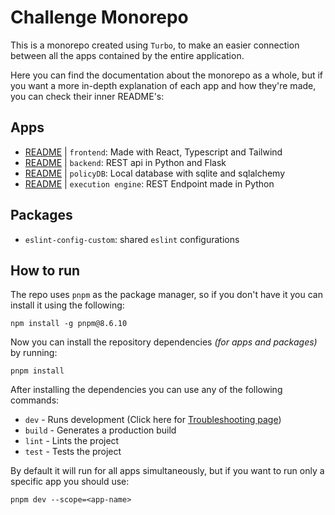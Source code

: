 # Challenge Monorepo
This is a monorepo created using `Turbo`, to make an easier connection between all the apps contained by the entire application.

Here you can find the documentation about the monorepo as a whole, but if you want a more in-depth explanation of each app and how they're made, you can check their inner README's:

## Apps
- [README](./apps/frontend/README.md) | `frontend`: Made with React, Typescript and Tailwind
- [README](./apps/backend/README.md) | `backend`: REST api in Python and Flask
- [README](./apps/backend/README.md#about-the-policy-db) | `policyDB`: Local database with sqlite and sqlalchemy
- [README](./apps/backend/README.md#how-the-execution-engine-works) | `execution engine`: REST Endpoint made in Python

## Packages
- `eslint-config-custom`: shared `eslint` configurations

## How to run
The repo uses `pnpm` as the package manager, so if you don't have it you can install it using the following:
```
npm install -g pnpm@8.6.10
```
Now you can install the repository dependencies _(for apps and packages)_ by running:
```
pnpm install
```
After installing the dependencies you can use any of the following commands:
- `dev` - Runs development (Click here for [Troubleshooting page](./apps/backend/README.md#troubleshooting))
- `build` - Generates a production build
- `lint` - Lints the project
- `test` - Tests the project

By default it will run for all apps simultaneously, but if you want to run only a specific app you should use:
```
pnpm dev --scope=<app-name>
```
